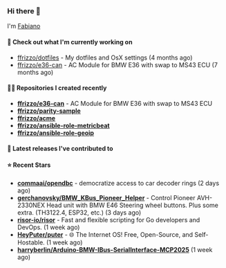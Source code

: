 ### Hi there 👋

I'm [Fabiano](https://ffrizzo.com)

#### 👷 Check out what I'm currently working on


- [ffrizzo/dotfiles](https://github.com/ffrizzo/dotfiles) - My dotfiles and OsX settings (4 months ago)
- [ffrizzo/e36-can](https://github.com/ffrizzo/e36-can) - AC Module for BMW E36 with swap to MS43 ECU (7 months ago)

#### 👨‍💻 Repositories I created recently
- **[ffrizzo/e36-can](https://github.com/ffrizzo/e36-can)** - AC Module for BMW E36 with swap to MS43 ECU
- **[ffrizzo/parity-sample](https://github.com/ffrizzo/parity-sample)**
- **[ffrizzo/acme](https://github.com/ffrizzo/acme)**
- **[ffrizzo/ansible-role-metricbeat](https://github.com/ffrizzo/ansible-role-metricbeat)**
- **[ffrizzo/ansible-role-geoip](https://github.com/ffrizzo/ansible-role-geoip)**

#### 🚀 Latest releases I've contributed to



#### ⭐ Recent Stars


- **[commaai/opendbc](https://github.com/commaai/opendbc)** - democratize access to car decoder rings (2 days ago)
- **[gerchanovsky/BMW_KBus_Pioneer_Helper](https://github.com/gerchanovsky/BMW_KBus_Pioneer_Helper)** - Control Pioneer AVH-2330NEX Head unit with BMW E46 Steering wheel buttons. Plus some extra. (TH3122.4, ESP32, etc.) (3 days ago)
- **[risor-io/risor](https://github.com/risor-io/risor)** - Fast and flexible scripting for Go developers and DevOps. (1 week ago)
- **[HeyPuter/puter](https://github.com/HeyPuter/puter)** - 🌐 The Internet OS! Free, Open-Source, and Self-Hostable. (1 week ago)
- **[harryberlin/Arduino-BMW-IBus-SerialInterface-MCP2025](https://github.com/harryberlin/Arduino-BMW-IBus-SerialInterface-MCP2025)** (1 week ago)
